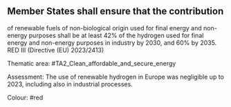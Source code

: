 ## Member States shall ensure that the contribution
of renewable fuels of non-biological origin used for final energy and non-energy purposes shall be at least 42% of the hydrogen used for final energy and non-energy purposes in industry by 2030, and 60% by 2035.
RED III (Directive (EU) 2023/2413)

Thematic area: #TA2_Clean_affordable_and_secure_energy

Assessment: The use of renewable hydrogen in Europe was negligible up to 2023, including also in industrial processes.

Colour: #red